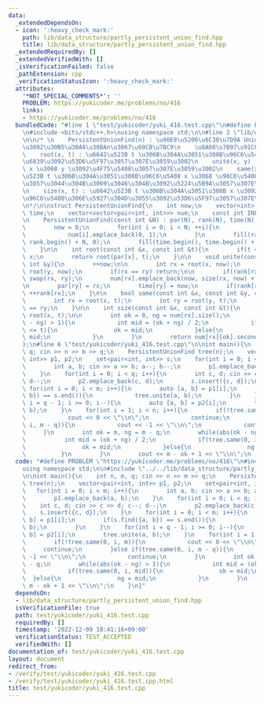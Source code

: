 ```yaml
---
data:
  _extendedDependsOn:
  - icon: ':heavy_check_mark:'
    path: lib/data_structure/partly_persistent_union_find.hpp
    title: lib/data_structure/partly_persistent_union_find.hpp
  _extendedRequiredBy: []
  _extendedVerifiedWith: []
  _isVerificationFailed: false
  _pathExtension: cpp
  _verificationStatusIcon: ':heavy_check_mark:'
  attributes:
    '*NOT_SPECIAL_COMMENTS*': ''
    PROBLEM: https://yukicoder.me/problems/no/416
    links:
    - https://yukicoder.me/problems/no/416
  bundledCode: "#line 1 \"test/yukicoder/yuki_416.test.cpp\"\n#define PROBLEM \"https://yukicoder.me/problems/no/416\"\
    \n#include <bits/stdc++.h>\nusing namespace std;\n\n#line 2 \"lib/data_structure/partly_persistent_union_find.hpp\"\
    \n\n/* \n    PersistentUnionFind(n) : \u90E8\u5206\u6C38\u7D9A Union-Find \u6728\
    \u3092\u30B5\u30A4\u30BAn\u3067\u69CB\u7BC9\n    \u8A08\u7B97\u91CF : O(log(n))\n\
    \    root(x, t) : \u6642\u523B t \u306B\u304A\u3051\u308B\u96C6\u5408 x \u306E\
    \u6839\u3092\u53D6\u5F97\u3057\u307E\u3059\u3002\n    unite(x, y) : \u96C6\u5408\
    \ x \u3068 y \u3092\u4F75\u5408\u3057\u307E\u3059\u3002\n    same(x, y, t) : \u6642\
    \u523B t \u306B\u304A\u3051\u308B\u96C6\u5408 x \u3068 \u96C6\u5408 y \u304C\u7B49\
    \u3057\u3044\u304B\u3069\u3046\u304B\u3092\u5224\u5B9A\u3057\u307E\u3059\u3002\
    \n    size(x, t) : \u6642\u523B t \u306B\u304A\u3051\u308B x \u3092\u542B\u3080\
    \u96C6\u5408\u306E\u5927\u304D\u3055\u3092\u53D6\u5F97\u3057\u307E\u3059\u3002\
    \n*/\n\nstruct PersistentUnionFind{\n    int now;\n    vector<int> par, rank,\
    \ time;\n    vector<vector<pair<int, int>>> num;\n    const int INF = 1 << 30;\n\
    \n    PersistentUnionFind(const int &N) : par(N), rank(N), time(N), num(N){\n\
    \        now = 0;\n        for(int i = 0; i < N; ++i){\n            par[i] = i;\n\
    \            num[i].emplace_back(0, 1);\n        }\n        fill(rank.begin(),\
    \ rank.begin() + N, 0);\n        fill(time.begin(), time.begin() + N, INF);\n\
    \    }\n\n    int root(const int &x, const int &t){\n        if(t < time[x]) return\
    \ x;\n        return root(par[x], t);\n    }\n\n    void unite(const int &x, const\
    \ int &y){\n        ++now;\n\n        int rx = root(x, now);\n        int ry =\
    \ root(y, now);\n        if(rx == ry) return;\n\n        if(rank[rx] < rank[ry])\
    \ swap(rx, ry);\n        num[rx].emplace_back(now, size(rx, now) + size(ry, now));\n\
    \n        par[ry] = rx;\n        time[ry] = now;\n        if(rank[rx] == rank[ry])\
    \ ++rank[rx];\n    }\n\n    bool same(const int &x, const int &y, const int &t){\n\
    \        int rx = root(x, t);\n        int ry = root(y, t);\n        return rx\
    \ == ry;\n    }\n\n    int size(const int &x, const int &t){\n        int rx =\
    \ root(x, t);\n\n        int ok = 0, ng = num[rx].size();\n        while(abs(ok\
    \ - ng) > 1){\n            int mid = (ok + ng) / 2;\n            if(num[rx][mid].first\
    \ <= t){\n                ok = mid;\n            }else{\n                ng =\
    \ mid;\n            }\n        }\n        return num[rx][ok].second;\n    }\n\
    };\n#line 6 \"test/yukicoder/yuki_416.test.cpp\"\n\nint main(){\n    int n, m,\
    \ q; cin >> n >> m >> q;\n    PersistentUnionFind tree(n);\n    vector<pair<int,\
    \ int>> p1, p2;\n    set<pair<int, int>> s;\n    for(int i = 0; i < m; i++){\n\
    \        int a, b; cin >> a >> b; a--; b--;\n        p1.emplace_back(a, b);\n\
    \    }\n    for(int i = 0; i < q; i++){\n        int c, d; cin >> c >> d; c--;\
    \ d--;\n        p2.emplace_back(c, d);\n        s.insert({c, d});\n    }\n   \
    \ for(int i = 0; i < m; i++){\n        auto [a, b] = p1[i];\n        if(s.find({a,\
    \ b}) == s.end()){\n            tree.unite(a, b);\n        }\n    }\n    for(int\
    \ i = q - 1; i >= 0; i--){\n        auto [a, b] = p2[i];\n        tree.unite(a,\
    \ b);\n    }\n    for(int i = 1; i < n; i++){\n        if(!tree.same(0, i, m)){\n\
    \            cout << 0 << \"\\n\";\n            continue;\n        }else if(tree.same(0,\
    \ i, m - q)){\n            cout << -1 << \"\\n\";\n            continue;\n   \
    \     }\n        int ok = m, ng = m - q;\n        while(abs(ok - ng) > 1){\n \
    \           int mid = (ok + ng) / 2;\n            if(tree.same(0, i, mid)){\n\
    \                ok = mid;\n            }else{\n                ng = mid;\n  \
    \          }\n        }\n        cout << m - ok + 1 << \"\\n\";\n    }\n}\n"
  code: "#define PROBLEM \"https://yukicoder.me/problems/no/416\"\n#include <bits/stdc++.h>\n\
    using namespace std;\n\n#include \"../../lib/data_structure/partly_persistent_union_find.hpp\"\
    \n\nint main(){\n    int n, m, q; cin >> n >> m >> q;\n    PersistentUnionFind\
    \ tree(n);\n    vector<pair<int, int>> p1, p2;\n    set<pair<int, int>> s;\n \
    \   for(int i = 0; i < m; i++){\n        int a, b; cin >> a >> b; a--; b--;\n\
    \        p1.emplace_back(a, b);\n    }\n    for(int i = 0; i < q; i++){\n    \
    \    int c, d; cin >> c >> d; c--; d--;\n        p2.emplace_back(c, d);\n    \
    \    s.insert({c, d});\n    }\n    for(int i = 0; i < m; i++){\n        auto [a,\
    \ b] = p1[i];\n        if(s.find({a, b}) == s.end()){\n            tree.unite(a,\
    \ b);\n        }\n    }\n    for(int i = q - 1; i >= 0; i--){\n        auto [a,\
    \ b] = p2[i];\n        tree.unite(a, b);\n    }\n    for(int i = 1; i < n; i++){\n\
    \        if(!tree.same(0, i, m)){\n            cout << 0 << \"\\n\";\n       \
    \     continue;\n        }else if(tree.same(0, i, m - q)){\n            cout <<\
    \ -1 << \"\\n\";\n            continue;\n        }\n        int ok = m, ng = m\
    \ - q;\n        while(abs(ok - ng) > 1){\n            int mid = (ok + ng) / 2;\n\
    \            if(tree.same(0, i, mid)){\n                ok = mid;\n          \
    \  }else{\n                ng = mid;\n            }\n        }\n        cout <<\
    \ m - ok + 1 << \"\\n\";\n    }\n}"
  dependsOn:
  - lib/data_structure/partly_persistent_union_find.hpp
  isVerificationFile: true
  path: test/yukicoder/yuki_416.test.cpp
  requiredBy: []
  timestamp: '2022-12-09 18:41:16+09:00'
  verificationStatus: TEST_ACCEPTED
  verifiedWith: []
documentation_of: test/yukicoder/yuki_416.test.cpp
layout: document
redirect_from:
- /verify/test/yukicoder/yuki_416.test.cpp
- /verify/test/yukicoder/yuki_416.test.cpp.html
title: test/yukicoder/yuki_416.test.cpp
---
```

